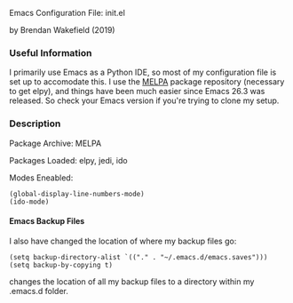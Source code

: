 Emacs Configuration File: init.el

by Brendan Wakefield (2019)

### Useful Information

I primarily use Emacs as a Python IDE, so most of my configuration file is
set up to accomodate this. I use the [MELPA](https://melpa.org/) package
repository (necessary to get elpy), and things have been much easier since
Emacs 26.3 was released. So check your Emacs version if you're trying to
clone my setup.

### Description

Package Archive: MELPA

Packages Loaded: elpy, jedi, ido

Modes Eneabled:
```
(global-display-line-numbers-mode)
(ido-mode)
```
#### Emacs Backup Files

I also have changed the location of where my backup files go:
```
(setq backup-directory-alist `(("." . "~/.emacs.d/emacs.saves")))
(setq backup-by-copying t)
```
changes the location of all my backup files to a directory within my
.emacs.d folder.